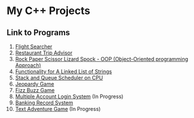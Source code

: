 # My C++ Projects

## Link to Programs
1. [Flight Searcher](https://github.com/jhuynh176/cpp_projects/tree/main/projects/flight_searcher)
2. [Restaurant Trip Advisor](https://github.com/jhuynh176/cpp_projects/tree/main/projects/restaurant_trip_advisor)
3. [Rock Paper Scissor Lizard Spock - OOP (Object-Oriented programming Approach)](https://github.com/jhuynh176/cpp_projects/tree/main/projects/rock_paper_scissor_lizard_spock)
4. [Functionality for A Linked List of Strings](https://github.com/jhuynh176/cpp_projects/tree/main/projects/linked_list_strings_functionality)
5. [Stack and Queue Scheduler on CPU](https://github.com/jhuynh176/cpp_projects/tree/main/projects/stack_queue_arithmetic_expression)
6. [Jeopardy Game](https://github.com/jhuynh176/cpp_projects/tree/main/projects/sorting_hat)
7. [Fizz Buzz Game](https://github.com/jhuynh176/cpp_projects/tree/main/projects/fizz_buzz_game)
8. [Multiple Account Login System](https://github.com/jhuynh176/cpp_projects/tree/main/projects/multiple_account_login_system) (In Progress)
9. [Banking Record System](https://github.com/jhuynh176/cpp_projects/tree/main/projects/banking_record_system)
10. [Text Adventure Game](https://github.com/jhuynh176/cpp_projects/tree/main/projects/text_adventure_game) (In Progress)
